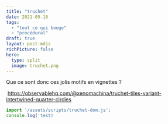 ```yaml
---
title: "truchet"
date: 2021-05-16
tags:
  - "tout ce qui bouge"
  - "procédural"
draft: true
layout: post-mdjs
richPicture: false
hero:
  type: split
  image: truchet.png
---
```


Que ce sont donc ces jolis motifs en vignettes ?
<!-- excerpt -->

<!--{% truchet %}
-->
​	https://observablehq.com/@xenomachina/truchet-tiles-variant-intertwined-quarter-circles

```js script
import '/assets/scripts/truchet-dom.js';
console.log('test)
```
